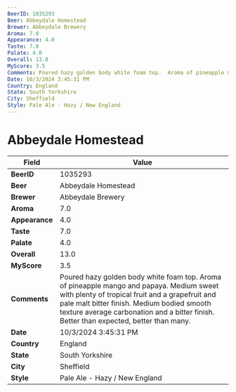 ```yaml
---
BeerID: 1035293
Beer: Abbeydale Homestead
Brewer: Abbeydale Brewery
Aroma: 7.0
Appearance: 4.0
Taste: 7.0
Palate: 4.0
Overall: 13.0
MyScore: 3.5
Comments: Poured hazy golden body white foam top.  Aroma of pineapple mango and papaya.  Medium sweet with plenty of tropical fruit and a grapefruit and pale malt bitter finish.  Medium bodied smooth texture average carbonation and a bitter finish. Better than expected, better than many.
Date: 10/3/2024 3:45:31 PM
Country: England
State: South Yorkshire
City: Sheffield
Style: Pale Ale - Hazy / New England
---
```


# Abbeydale Homestead

| Field         | Value |
|---------------|-------|
| **BeerID** | 1035293 |
| **Beer** | Abbeydale Homestead |
| **Brewer** | Abbeydale Brewery |
| **Aroma** | 7.0 |
| **Appearance** | 4.0 |
| **Taste** | 7.0 |
| **Palate** | 4.0 |
| **Overall** | 13.0 |
| **MyScore** | 3.5 |
| **Comments** | Poured hazy golden body white foam top.  Aroma of pineapple mango and papaya.  Medium sweet with plenty of tropical fruit and a grapefruit and pale malt bitter finish.  Medium bodied smooth texture average carbonation and a bitter finish. Better than expected, better than many.  |
| **Date** | 10/3/2024 3:45:31 PM |
| **Country** | England |
| **State** | South Yorkshire |
| **City** | Sheffield |
| **Style** | Pale Ale - Hazy / New England |
